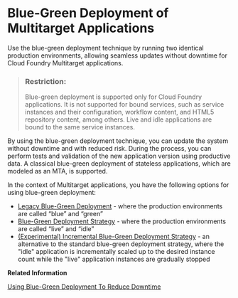 <!-- loio772ab72204f04946b79ce2d962e64970 -->

# Blue-Green Deployment of Multitarget Applications

Use the blue-green deployment technique by running two identical production environments, allowing seamless updates without downtime for Cloud Foundry Multitarget applications.

> ### Restriction:  
> Blue-green deployment is supported only for Cloud Foundry applications. It is not supported for bound services, such as service instances and their configuration, workflow content, and HTML5 repository content, among others. Live and idle applications are bound to the same service instances.

By using the blue-green deployment technique, you can update the system without downtime and with reduced risk. During the process, you can perform tests and validation of the new application version using productive data. A classical blue-green deployment of stateless applications, which are modeled as an MTA, is supported.

In the context of Multitarget applications, you have the following options for using blue-green deployment:

-   [Legacy Blue-Green Deployment](legacy-blue-green-deployment-764308c.md) - where the production environments are called “blue” and “green”
-   [Blue-Green Deployment Strategy](blue-green-deployment-strategy-7c83810.md) - where the production environments are called “live” and “idle”
-   [\(Experimental\) Incremental Blue-Green Deployment Strategy](experimental-incremental-blue-green-deployment-strategy-2e4dfed.md) - an alternative to the standard blue-green deployment strategy, where the "idle" application is incrementally scaled up to the desired instance count while the "live" application instances are gradually stopped

**Related Information**  


[Using Blue-Green Deployment To Reduce Downtime](https://docs.cloudfoundry.org/devguide/deploy-apps/blue-green.html)

